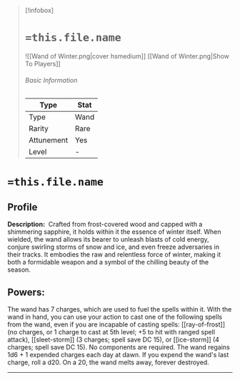> [!infobox]
> # `=this.file.name`
> ![[Wand of Winter.png|cover hsmedium]]
> [[Wand of Winter.png|Show To Players]]
> ###### Basic Information
> Type |  Stat |
> ---|---|
> Type | Wand |
> Rarity | Rare |
> Attunement | Yes |
> Level | - |

# `=this.file.name`
## Profile

**Description:** 
Crafted from frost-covered wood and capped with a shimmering sapphire, it holds within it the essence of winter itself. When wielded, the wand allows its bearer to unleash blasts of cold energy, conjure swirling storms of snow and ice, and even freeze adversaries in their tracks. It embodies the raw and relentless force of winter, making it both a formidable weapon and a symbol of the chilling beauty of the season.

## Powers:
The wand has 7 charges, which are used to fuel the spells within it. With the wand in hand, you can use your action to cast one of the following spells from the wand, even if you are incapable of casting spells: [[ray-of-frost]] (no charges, or 1 charge to cast at 5th level; +5 to hit with ranged spell attack), [[sleet-storm]] (3 charges; spell save DC 15), or [[ice-storm]] (4 charges; spell save DC 15). No components are required. The wand regains 1d6 + 1 expended charges each day at dawn. If you expend the wand's last charge, roll a d20. On a 20, the wand melts away, forever destroyed.

---